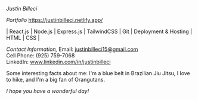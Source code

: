 *Justin Billeci*

*Portfolio* https://justinbilleci.netlify.app/
 
| React.js | Node.js | Express.js | TailwindCSS | Git | Deployment & Hosting | HTML | CSS |

*Contact Information,*
Email: justinbilleci15@gmail.com                                                                                                                                       
Cell Phone: (925) 759-7068                                                                                                                                             
LinkedIn: www.linkedin.com/in/justinbilleci                                                                                                                            

Some interesting facts about me: I'm a blue belt in Brazilian Jiu Jitsu, I love to hike, and I'm a big fan of Orangutans. 

*I hope you have a wonderful day!*
